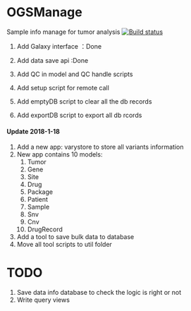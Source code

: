# OGSManage
Sample info manage for tumor analysis
[![Build status](https://ci.appveyor.com/api/projects/status/f4tyrw72wjib5oe7?svg=true)](https://ci.appveyor.com/project/seahurt/ogsmanage)

1. 
   Add Galaxy interface ：Done

2. Add data save api :Done
3. Add QC in model and QC handle scripts
4. Add setup script for remote call
5. Add emptyDB script to clear all the db records
6. Add exportDB script to export all db rcords

#### Update 2018-1-18

1. Add a new app: varystore  to store all variants information
2. New app contains 10 models:
   1. Tumor
   2. Gene
   3. Site
   4. Drug
   5. Package
   6. Patient
   7. Sample
   8. Snv
   9. Cnv
   10. DrugRecord
3. Add a tool to save bulk data to database
4. Move all tool scripts to util folder



# TODO

1. Save data info database to check the logic is right or not
2. Write query views

